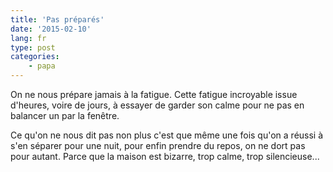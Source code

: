 ```yaml
---
title: 'Pas préparés'
date: '2015-02-10'
lang: fr
type: post
categories:
    - papa
---
```


On ne nous prépare jamais à la fatigue. Cette fatigue incroyable issue d'heures, voire de jours, à essayer de garder son calme pour ne pas en balancer un par la fenêtre.

Ce qu'on ne nous dit pas non plus c'est que même une fois qu'on a réussi à s'en séparer pour une nuit, pour enfin prendre du repos, on ne dort pas pour autant. Parce que la maison est bizarre, trop calme, trop silencieuse...
